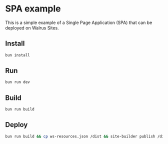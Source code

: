 # SPA example

This is a simple example of a Single Page Application (SPA) that
can be deployed on Walrus Sites.

## Install

```bash
bun install
```

## Run

```bash
bun run dev
```

## Build

```bash
bun run build
```

## Deploy

```bash
bun run build && cp ws-resources.json /dist && site-builder publish /dist
```
